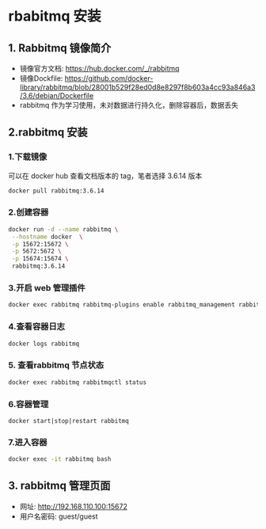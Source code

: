 # rbabitmq 安装

## 1. Rabbitmq 镜像简介

* 镜像官方文档: https://hub.docker.com/_/rabbitmq
* 镜像Dockfile: https://github.com/docker-library/rabbitmq/blob/28001b529f28ed0d8e8297f8b603a4cc93a846a3/3.6/debian/Dockerfile
* rabbitmq 作为学习使用，未对数据进行持久化，删除容器后，数据丢失



## 2.rabbitmq 安装

### 1.下载镜像

可以在 docker hub 查看文档版本的 tag，笔者选择 3.6.14 版本

```bash
docker pull rabbitmq:3.6.14
```

### 2.创建容器

```bash
docker run -d --name rabbitmq \
 --hostname docker  \
 -p 15672:15672 \
 -p 5672:5672 \
 -p 15674:15674 \
 rabbitmq:3.6.14
```

### 3.开启 web 管理插件

```bash
docker exec rabbitmq rabbitmq-plugins enable rabbitmq_management rabbitmq_web_stomp
```

### 4.查看容器日志

```bash
docker logs rabbitmq
```

### 5. 查看rabbitmq 节点状态

```bash
docker exec rabbitmq rabbitmqctl status
```

### 6.容器管理

```
docker start|stop|restart rabbitmq
```

### 7.进入容器

```bash
docker exec -it rabbitmq bash
```



## 3. rabbitmq 管理页面

* 网址: http://192.168.110.100:15672
* 用户名密码: guest/guest

